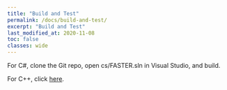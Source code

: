 ```yaml
---
title: "Build and Test"
permalink: /docs/build-and-test/
excerpt: "Build and Test"
last_modified_at: 2020-11-08
toc: false
classes: wide
---
```


For C#, clone the Git repo, open cs/FASTER.sln in Visual Studio, and build.

For C++, click [here](/FASTER/docs/fasterkv-cpp/).
